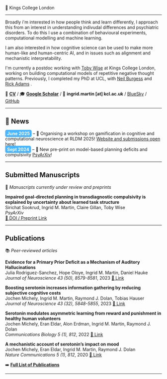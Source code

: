 📍 Kings College London 

---

Broadly i'm interested in how people think and learn differently, I approach this from an interest in understanding indivudal differences and psychiatric disorders. To do this I use a combination of behavioural experiments, computational modelling and machine learning.

I am also interested in how cognitive science can be used to make more human-like and human-centric AI, and in issues such as alignment and mechanistic interpretability.

I'm currently a postdoc working with [Toby Wise](https://thewiselab.org/) at Kings College London, working on building computational models of repetitive negative thought patterns. Previously, I completed my PhD at UCL, with [Neil Burgess](https://www.ucl.ac.uk/icn/research/research-groups/space-memory) and [Rick Adams](https://www.tcplab.org/home) . 

📄 **[CV](cv.md)** / 🎓 **[Google Scholar](https://scholar.google.com/citations?view_op=list_works&hl=en&hl=en&user=Rq_iPtwAAAAJ&sortby=pubdate)** / 📧 **ingrid.martin [at] kcl.ac.uk** / [BlueSky](https://ingrdmrtn.bsky.social) / [GitHub](https://www.github.com)

---
## 📰 News

<span style="background-color: #49B6FF; color: #FFFFFF; padding: 3px 6px; border-radius: 5px;"><b>June 2025</b></span> – 📢 Organising a workshop on gamification in cognitive and computational neuroscience at RLDM 2025! <a href="https://sites.google.com/view/game-on-rldm-2025/home">Website and submissions open here</a>!   
<span style="background-color: #49B6FF; color: #FFFFFF; padding: 3px 6px; border-radius: 5px;"><b>Sept 2024</b></span> – 📝 New pre-print on model-based planning deficits and compulsivity <a href="https://osf.io/zp6vk_v1">PsyArXiv</a>!  
  
---

## **Submitted Manuscripts**  
📌 *Manuscripts currently under review and preprints*  

**Impaired goal-directed planning in transdiagnostic compulsivity is explained by uncertainty about learned task structure**  
Sirichat Sookrud, Ingrid M. Martin, Claire Gillan, Toby Wise   
*PsyArXiv*  
[🔗 DOI / Preprint Link](https://osf.io/zp6vk_v1)


---

## **Publications**  
📚 *Peer-reviewed articles*  

**Evidence for a Primary Prior Deficit as a Mechanism of Auditory Hallucinations**  
Julia Rodriguez-Sanchez, Hope Oloye, Ingrid M. Martin, Daniel Hauke  
*Journal of Neuroscience 43 (50), 8579-8581*, 2023
[🔗 Link](https://doi.org/10.1523/JNEUROSCI.1601-23.2023)

**Boosting serotonin increases information gathering by reducing subjective cognitive costs**  
Jochen Michely, Ingrid M. Martin, Raymond J. Dolan, Tobias Hauser  
*Journal of Neuroscience 43 (32), 5848-5855*, 2023
[🔗 Link](https://doi.org/10.1523/JNEUROSCI.1416-22.2023)

**Serotonin modulates asymmetric learning from reward and punishment in healthy human volunteers**  
Jochen Michely, Eran Eldar, Alon Erdman, Ingrid M. Martin, Raymond J. Dolan   
*Communications Biology 5 (1), 812*, 2022
[🔗 Link](https://doi.org/10.1038/s42003-022-03690-5)

**A mechanistic account of serotonin’s impact on mood**  
Jochen Michely, Eran Eldar, Ingrid M. Martin, Raymond J. Dolan   
*Nature Communications  5 (1), 812*, 2020
[🔗 Link](https://doi.org/10.1038/s41467-020-16090-2)

➡️ **[Full List of Publications](cv.md#publications)**  

---


